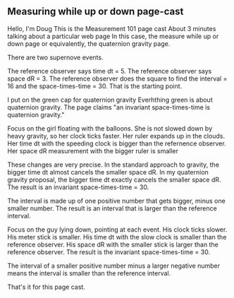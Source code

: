 ## Measuring while up or down page-cast

Hello, I'm Doug
This is the Measurement 101 page cast
About 3 minutes talking about a particular web page
In this case, the measure while up or down page
or equivalently, the quaternion gravity page.

There are two supernove events.

The reference observer says time dt = 5.
The reference observer says space dR = 3.
The reference observer does the square to find
the interval = 16 and the space-times-time = 30.
That is the starting point.

I put on the green cap for quaternion gravity
Everhthing green is about quaternion gravity.
The page claims "an invariant space-times-time is quaternion gravity."

Focus on the girl floating with the balloons.
She is not slowed down by heavy gravity, so her clock ticks faster.
Her ruler expands up in the clouds.
Her time dt with the speeding clock 
is bigger than the refernence observer.
Her space dR measurement with the bigger ruler is smaller

These changes are very precise.
In the standard approach to gravity, the bigger time dt
almost cancels the smaller space dR.
In my quaternion gravity proposal,
the bigger time dt exactly cancels the smaller space dR.
The result is an invariant space-times-time = 30.

The interval is made up of one positive number that gets bigger,
minus one smaller number. The result is an interval that is larger 
than the reference interval.

Focus on the guy lying down, pointing at each event.
His clock ticks slower.
His meter stick is smaller.
His time dt with the slow clock is smaller than the reference observer.
His space dR with the smaller stick is larger than the reference observer.
The result is the invariant space-times-time = 30.

The interval of a smaller positive number minus a larger negative number
means the interval is smaller than the reference interval.

That's it for this page cast.
